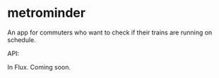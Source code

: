 # metrominder
An app for commuters who want to check if their trains are running on schedule.


API:

In Flux. Coming soon.
